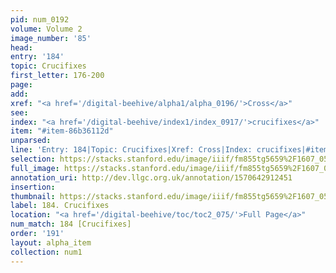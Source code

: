 ```yaml
---
pid: num_0192
volume: Volume 2
image_number: '85'
head: 
entry: '184'
topic: Crucifixes
first_letter: 176-200
page: 
add: 
xref: "<a href='/digital-beehive/alpha1/alpha_0196/'>Cross</a>"
see: 
index: "<a href='/digital-beehive/index1/index_0917/'>crucifixes</a>"
item: "#item-86b36112d"
unparsed: 
line: 'Entry: 184|Topic: Crucifixes|Xref: Cross|Index: crucifixes|#item-86b36112d'
selection: https://stacks.stanford.edu/image/iiif/fm855tg5659%2F1607_0552/269,1752,3065,458/full/0/default.jpg
full_image: https://stacks.stanford.edu/image/iiif/fm855tg5659%2F1607_0552/full/full/0/default.jpg
annotation_uri: http://dev.llgc.org.uk/annotation/1570642912451
insertion: 
thumbnail: https://stacks.stanford.edu/image/iiif/fm855tg5659%2F1607_0552/269,1752,600,180/250,/0/default.jpg
label: 184. Crucifixes
location: "<a href='/digital-beehive/toc/toc2_075/'>Full Page</a>"
num_match: 184 [Crucifixes]
order: '191'
layout: alpha_item
collection: num1
---
```

